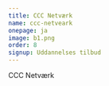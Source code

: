 ```yaml
---
title: CCC Netværk
name: ccc-netveark
onepage: ja
image: b1.png
order: 8
signup: Uddannelses tilbud
---
```

CCC Netværk